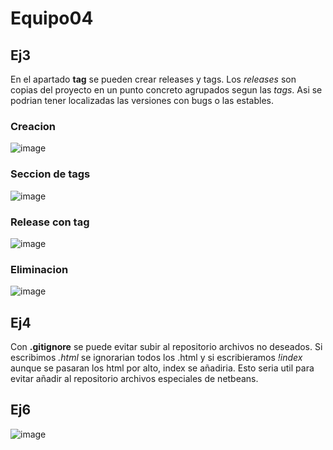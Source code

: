 # Equipo04
## Ej3
En el apartado **tag** se pueden crear releases y tags. Los _releases_ son copias del proyecto en un punto concreto agrupados segun las _tags_.
Asi se podrian tener localizadas las versiones con bugs o las estables.

### Creacion
![image](https://github.com/plopcan/Equipo04/assets/127615799/f0c9dfda-7124-4ebc-b02a-95f27c66b67f)

### Seccion de tags
![image](https://github.com/plopcan/Equipo04/assets/127615799/fdcea84e-1643-4295-bbf2-0d596c07b701)

### Release con tag
![image](https://github.com/plopcan/Equipo04/assets/127615799/8acc9d7b-f782-44c6-95bf-bc65d5cd005a)

### Eliminacion
![image](https://github.com/plopcan/Equipo04/assets/127615799/c1741c21-033d-448d-9912-e8f80e38e234)

## Ej4
Con **.gitignore** se puede evitar subir al repositorio archivos no deseados. Si escribimos _.html_ se ignorarian todos los .html y si escribieramos _!index_ aunque se pasaran los html por alto, index se añadiria. Esto seria util para evitar añadir al repositorio archivos especiales de netbeans. 

## Ej6
![image](https://github.com/plopcan/Equipo04/assets/127615799/44a72b3d-3ff2-49c7-9c64-056a6fb434bf)
